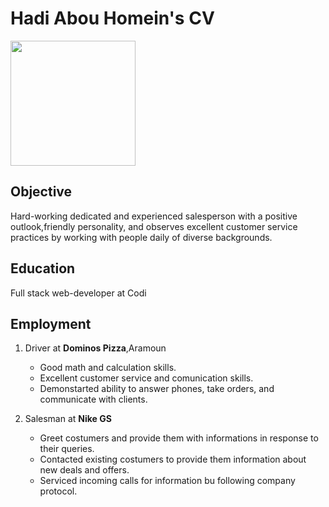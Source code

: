 # Hadi Abou Homein's **CV**

<img src="https://scontent.fbey12-1.fna.fbcdn.net/v/t1.6435-9/96764275_1838220796315319_6620613729400651776_n.jpg?_nc_cat=103&ccb=1-7&_nc_sid=09cbfe&_nc_ohc=O7QIyvT6f84AX-TPgCE&_nc_ht=scontent.fbey12-1.fna&oh=00_AfCcG4tjYbvffIzjzozOWElILGQ13jhLDwC3F7BKgG5pMw&oe=63AAA7C5 " width=200>

## **Objective**
Hard-working dedicated and experienced salesperson with a positive outlook,friendly personality, and observes excellent customer service practices by working with people daily of diverse backgrounds.
## **Education**
Full stack web-developer at Codi
## **Employment**
1. Driver at **Dominos Pizza**,Aramoun
    * Good math and calculation skills.
    * Excellent customer service and comunication skills.
    * Demonstarted ability to answer phones, take orders, and communicate with clients.

1. Salesman at **Nike GS**
    * Greet costumers and provide them with informations in response to their queries.
    * Contacted existing costumers to provide them information about new deals and offers.
    * Serviced incoming calls for information bu following company protocol.
    
